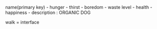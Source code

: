 name(primary key) - hunger - thirst - boredom - waste level - health - happiness - description : ORGANIC DOG

walk = interface

